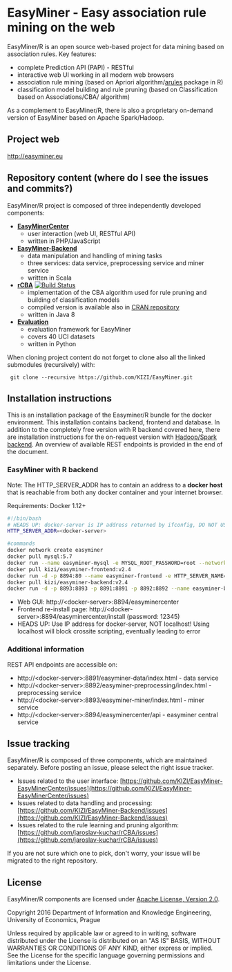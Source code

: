 # EasyMiner - Easy association rule mining on the web

EasyMiner/R is an open source web-based project for data mining based on association rules.
Key features:
- complete Prediction API (PAPI) - RESTful
- interactive web UI working in all modern web browsers
- association rule mining (based on Apriori algorithm/[arules](https://github.com/mhahsler/arules/) package in R)
- classification model building and rule pruning (based on Classification based on Associations/CBA/ algorithm)

As a complement to EasyMiner/R, there is also a proprietary on-demand version of EasyMiner based on Apache Spark/Hadoop.
## Project web
http://easyminer.eu

## Repository content (where do I see the issues and commits?)
EasyMiner/R project is composed of three independently developed components:
- **[EasyMinerCenter](https://github.com/KIZI/EasyMiner-EasyMinerCenter)**
  - user interaction (web UI, RESTful API)
  - written in PHP/JavaScript 
- **[EasyMiner-Backend](https://github.com/KIZI/EasyMiner-Backend)**
  - data manipulation and handling of mining tasks
  - three services: data service, preprocessing service and miner service
  - written in Scala
- **[rCBA](https://github.com/jaroslav-kuchar/rCBA)** [![Build Status](https://travis-ci.org/jaroslav-kuchar/rCBA.svg?branch=master)](https://travis-ci.org/jaroslav-kuchar/rCBA)
  - implementation of the CBA algorithm used for rule pruning and building of classification models
  - compiled version is available also in [CRAN repository](https://cran.r-project.org/package=rCBA)
  - written in Java 8
- **[Evaluation](https://github.com/KIZI/EasyMiner-Evaluation)**
  - evaluation framework for EasyMiner
  - covers 40 UCI datasets
  - written in Python

When cloning project content do not forget to clone also all the linked submodules (recursively) with:
```git
 git clone --recursive https://github.com/KIZI/EasyMiner.git 
```

## Installation instructions

This is an installation package of the Easyminer/R bundle for the docker environment. This installation contains backend, frontend and database.  In addition to the completely free version with R backend covered here, there are installation instructions for the on-request version with [Hadoop/Spark backend](https://github.com/KIZI/EasyMiner/blob/master/installation-hadoop-spark.md). An overview of available REST endpoints is provided in the end of the document.

### EasyMiner with R backend

Note: The HTTP_SERVER_ADDR has to contain an address to a **docker host** that is reachable from both any docker container and your internet browser.

Requirements: Docker 1.12+

```bash
#!/bin/bash
# HEADS UP: docker-server is IP address returned by ifconfig, DO NOT USE localhost ! 
HTTP_SERVER_ADDR=<docker-server>

#commands
docker network create easyminer
docker pull mysql:5.7
docker run --name easyminer-mysql -e MYSQL_ROOT_PASSWORD=root --network easyminer -d mysql:5.7
docker pull kizi/easyminer-frontend:v2.4
docker run -d -p 8894:80 --name easyminer-frontend -e HTTP_SERVER_NAME="$HTTP_SERVER_ADDR:8894" --network easyminer kizi/easyminer-frontend:v2.4
docker pull kizi/easyminer-backend:v2.4
docker run -d -p 8893:8893 -p 8891:8891 -p 8892:8892 --name easyminer-backend -e EM_USER_ENDPOINT=http://easyminer-frontend/easyminercenter --network easyminer kizi/easyminer-backend:v2.4
```

* Web GUI: http://\<docker-server\>:8894/easyminercenter
* Frontend re-install page: http://\<docker-server\>:8894/easyminercenter/install (password: 12345)
* HEADS UP: Use IP address for  docker-server, NOT localhost! Using localhost will block crossite scripting, eventually leading to error

### Additional information

REST API endpoints are accessible on:

* http://\<docker-server\>:8891/easyminer-data/index.html - data service
* http://\<docker-server\>:8892/easyminer-preprocessing/index.html - preprocessing service
* http://\<docker-server\>:8893/easyminer-miner/index.html - miner service
* http://\<docker-server\>:8894/easyminercenter/api - easyminer central service 

## Issue tracking
EasyMiner/R is composed of three components, which are maintained separately. Before posting an issue, please select the right issue tracker. 
- Issues related to the user interface: [https://github.com/KIZI/EasyMiner-EasyMinerCenter/issues](https://github.com/KIZI/EasyMiner-EasyMinerCenter/issues)
- Issues related to data handling and processing:  [https://github.com/KIZI/EasyMiner-Backend/issues](https://github.com/KIZI/EasyMiner-Backend/issues)
- Issues related to the rule learning and pruning algorithm: [https://github.com/jaroslav-kuchar/rCBA/issues](https://github.com/jaroslav-kuchar/rCBA/issues)

If you are not sure which one to pick, don't worry, your issue will be migrated to the right repository.
## License
EasyMiner/R components are licensed under [Apache License, Version 2.0](http://www.apache.org/licenses/LICENSE-2.0). 

Copyright 2016 Department of Information and Knowledge Engineering, University of Economics, Prague

Unless required by applicable law or agreed to in writing, software
distributed under the License is distributed on an "AS IS" BASIS,
WITHOUT WARRANTIES OR CONDITIONS OF ANY KIND, either express or implied.
See the License for the specific language governing permissions and
limitations under the License.
